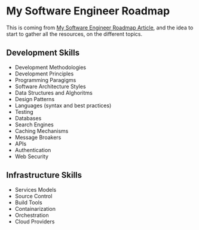 # My Software Engineer Roadmap

This is coming from [My Software Engineer Roadmap Article](https://medium.com/swlh/my-software-engineer-roadmap-2fb0c02b8a08), and the idea to start to gather all the resources, on the different topics.


## Development Skills

* Development Methodologies
* Development Principles
* Programming Paragigms
* Software Architecture Styles
* Data Structures and Alghoritms
* Design Patterns
* Languages (syntax and best practices)
* Testing
* Databases
* Search Engines
* Caching Mechanisms
* Message Broakers
* APIs
* Authentication
* Web Security


## Infrastructure Skills
* Services Models
* Source Control
* Build Tools
* Containarization
* Orchestration
* Cloud Providers
